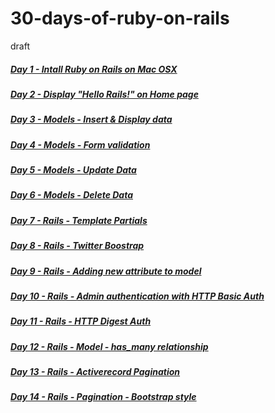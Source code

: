 # 30-days-of-ruby-on-rails
draft



##### [Day 1 - Intall Ruby on Rails on Mac OSX](01-install-ruby-on-rails)

##### [Day 2 - Display "Hello Rails!" on Home page](02-hello-world)

##### [Day 3 - Models - Insert & Display data](03-rails-models-insert-data)

##### [Day 4 - Models - Form validation](04-rails-models-form-validation)

##### [Day 5 - Models - Update Data](05-rails-models-update-data)

##### [Day 6 - Models - Delete Data](06-rails-model-delete-data)

##### [Day 7 - Rails - Template Partials](07-rails-template-partials)

##### [Day 8 - Rails - Twitter Boostrap](08-rails-templates-using-twitter-boostrap)

##### [Day 9 - Rails - Adding new attribute to model](09-rails-adding-new-field-to-model)

##### [Day 10 - Rails - Admin authentication with HTTP Basic Auth](10-rails-admin-authentication-with-http-basic-auth)

##### [Day 11 - Rails - HTTP Digest Auth](11-rails-http-digest-auth)

##### [Day 12 - Rails - Model - has_many relationship](12-rails-model-has-many-relationship)

##### [Day 13 - Rails - Activerecord Pagination](13-rails-model-activerecord-pagination)

##### [Day 14 - Rails - Pagination - Bootstrap style](14-rails-model-activerecord-pagination-bootstrap-style)